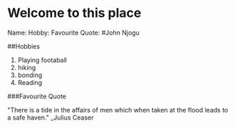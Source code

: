 # Welcome to this place

Name:
Hobby:
Favourite Quote:
#John Njogu

##Hobbies

1. Playing footaball
2. hiking
3. bonding
4. Reading

###Favourite Quote

"There is a tide in the affairs of men which when taken at the flood leads to a safe haven." _Julius Ceaser

